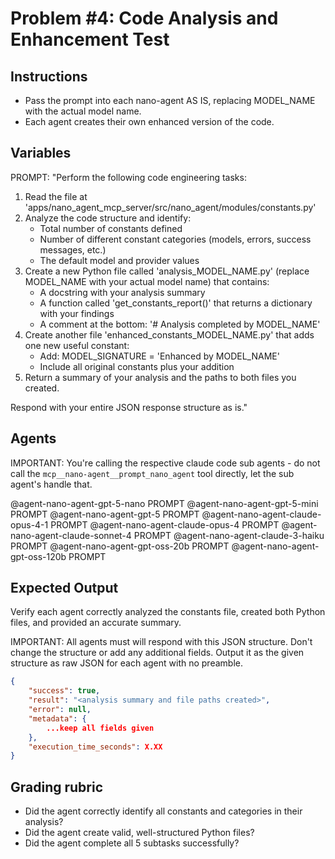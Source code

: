 # Problem #4: Code Analysis and Enhancement Test

## Instructions

- Pass the prompt into each nano-agent AS IS, replacing MODEL_NAME with the actual model name.
- Each agent creates their own enhanced version of the code.

## Variables

PROMPT: "Perform the following code engineering tasks:
1. Read the file at 'apps/nano_agent_mcp_server/src/nano_agent/modules/constants.py'
2. Analyze the code structure and identify:
   - Total number of constants defined
   - Number of different constant categories (models, errors, success messages, etc.)
   - The default model and provider values
3. Create a new Python file called 'analysis_MODEL_NAME.py' (replace MODEL_NAME with your actual model name) that contains:
   - A docstring with your analysis summary
   - A function called 'get_constants_report()' that returns a dictionary with your findings
   - A comment at the bottom: '# Analysis completed by MODEL_NAME'
4. Create another file 'enhanced_constants_MODEL_NAME.py' that adds one new useful constant:
   - Add: MODEL_SIGNATURE = 'Enhanced by MODEL_NAME'
   - Include all original constants plus your addition
5. Return a summary of your analysis and the paths to both files you created.

Respond with your entire JSON response structure as is."

## Agents

IMPORTANT: You're calling the respective claude code sub agents - do not call the `mcp__nano-agent__prompt_nano_agent` tool directly, let the sub agent's handle that.

@agent-nano-agent-gpt-5-nano PROMPT
@agent-nano-agent-gpt-5-mini PROMPT
@agent-nano-agent-gpt-5 PROMPT
@agent-nano-agent-claude-opus-4-1 PROMPT
@agent-nano-agent-claude-opus-4 PROMPT
@agent-nano-agent-claude-sonnet-4 PROMPT
@agent-nano-agent-claude-3-haiku PROMPT
@agent-nano-agent-gpt-oss-20b PROMPT
@agent-nano-agent-gpt-oss-120b PROMPT

## Expected Output

Verify each agent correctly analyzed the constants file, created both Python files, and provided an accurate summary.

IMPORTANT: All agents must will respond with this JSON structure. Don't change the structure or add any additional fields. Output it as the given structure as raw JSON for each agent with no preamble.

```json
{
    "success": true,
    "result": "<analysis summary and file paths created>",
    "error": null,
    "metadata": {
        ...keep all fields given
    },
    "execution_time_seconds": X.XX
}
```

## Grading rubric

- Did the agent correctly identify all constants and categories in their analysis?
- Did the agent create valid, well-structured Python files?
- Did the agent complete all 5 subtasks successfully?